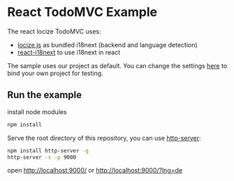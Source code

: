 # React TodoMVC Example

The react locize TodoMVC uses:

- [locize.js](https://github.com/locize/locize) as bundled i18next (backend and language detection)
- [react-i18next](https://github.com/i18next/react-i18next) to use i18next in react

The sample uses our project as default. You can change the settings [here](https://github.com/locize/locize-examples/blob/master/react/js/i18n.js) to bind your own project for testing.

## Run the example

install node modules

```sh
npm install
```

Serve the root directory of this repository, you can use [http-server](https://github.com/indexzero/http-server):

```sh
npm install http-server -g
http-server -s -p 9000
```

open [http://localhost:9000/](http://localhost:9000/) or [http://localhost:9000/?lng=de](http://localhost:9000/?lng=de)
